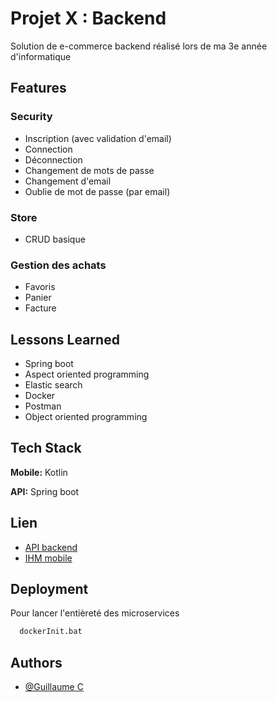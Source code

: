 # Projet X : Backend

Solution de e-commerce backend réalisé lors de ma 3e année d'informatique

## Features

### Security

- Inscription (avec validation d'email)
- Connection
- Déconnection
- Changement de mots de passe
- Changement d'email
- Oublie de mot de passe (par email)

### Store

- CRUD basique

### Gestion des achats

- Favoris
- Panier
- Facture

## Lessons Learned

- Spring boot
- Aspect oriented programming
- Elastic search
- Docker
- Postman
- Object oriented programming

## Tech Stack

**Mobile:** Kotlin

**API:** Spring boot

## Lien

- [API backend](https://github.com/Nikasaih/px__projet_b3_annuel)
- [IHM mobile](https://github.com/Sroyart/project_kotlin)

## Deployment

Pour lancer l'entièreté des microservices

```bat
  dockerInit.bat
```

## Authors

- [@Guillaume C](https://www.github.com/Nikasaih)
